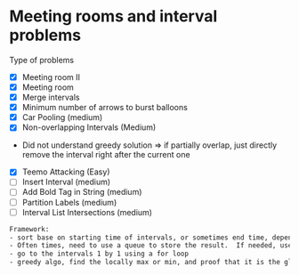 # Meeting rooms and interval problems

Type of problems
- [x]  Meeting room II
- [x]  Meeting room
- [x]  Merge intervals
- [x]  Minimum number of arrows to burst balloons
- [x]  Car Pooling (medium)
- [x]  Non-overlapping Intervals (Medium)
  - Did not understand greedy solution => if partially overlap, just directly remove the interval right after the current one
- [x]  Teemo Attacking (Easy)
- [ ]  Insert Interval (medium)
- [ ]  Add Bold Tag in String (medium)
- [ ]  Partition Labels (medium)
- [ ]  Interval List Intersections (medium)

```bash
Framework:
- sort base on starting time of intervals, or sometimes end time, depend on the problem, then break tie on the other.
- Often times, need to use a queue to store the result.  If needed, use a priority queue base on end time
- go to the intervals 1 by 1 using a for loop
- greedy algo, find the locally max or min, and proof that it is the globle max or min.
```
